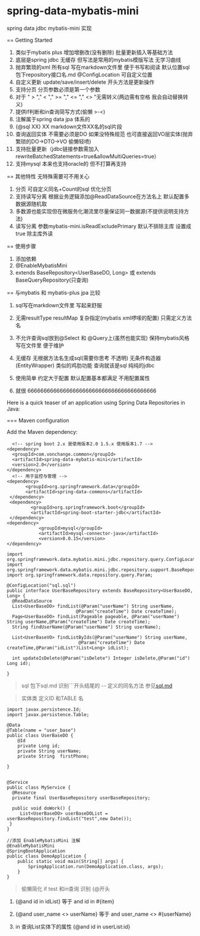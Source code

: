 # spring-data-mybatis-mini
spring data  jdbc mybatis-mini 实现

== Getting Started

1. 类似于mybatis plus 增加增删改(没有删除) 批量更新插入等基础方法
2. 底层是spring jdbc 无缓存 但写法是常用的mybatis模版写法 无学习曲线
3. 抛弃繁琐的xml 所有sql 写在markdown文件里 便于书写和阅读
   默认位置sql包下repository接口名.md @ConfigLocation 可自定义位置
4. 自定义更新 update/save/insert/delete 开头方法是更新操作 
5. 支持分页 分页参数必须是第一个参数 
6. 对于 " > "," < "," >= "," <= "," <> "无需转义(两边需有空格 我会自动替换转义)
7. 提供if判断和in查询简写方式(偷懒 >-<)
8. 注解属于spring data jpa 体系的
9. {@sql XX} XX markdown文件XX名的sql片段
10. 查询返回实体 不需要必须是DO 如果没特殊规范
    也可直接返回VO层实体(抛弃繁琐的DO->DTO->VO 偷懒轻喷)
11. 支持批量更新（jdbc链接参数需加入rewriteBatchedStatements=true&allowMultiQueries=true）
12. 支持mysql 本来也支持oracle的 但不打算再支持 

== 其他特性 无特殊需要可不用关心 

1. 分页 可自定义同名+Count的sql 优化分页 
2. 支持读写分离
   根据业务逻辑添加@ReadDataSource在方法名上 默认配置多数据源随机取   
3. 多数源也能实现但在微服务化潮流里尽量保证同一数据源(不提供说明支持方法)
4. 读写分离 参数mybatis-mini.isReadExcludePrimary 默认不排除主库 设置成true
   除主库外读

== 使用步骤

1. 添加依赖 
2. @EnableMybatisMini
3. extends BaseRepository<UserBaseDO, Long> 或 extends
   BaseQueryRepository(只查询)
 
== 与mybatis 和 mybatis-plus jpa 比较

1. sql写在markdown文件里 写起来舒服 
2. 无需resultType resultMap 复杂指定(mybatis xml啰嗦的配置) 只需定义方法名

3. 不允许查询sql放到@Select 和 @Query上(虽然也能实现) 保持mybatis风格写在文件里
便于维护
4. 无缓存 无根据方法名生成sql(需要你思考 不透明) 无条件构造器(EntityWrapper)
   类似的鸡肋功能 查询就该是sql 纯纯的jdbc
5. 使用简单 约定大于配置 默认配置基本都满足 不用配置属性 
6. 就很 6666666666666666666666666666666666666666

 
 
 Here is a quick teaser of an application using Spring Data
Repositories in Java:

=== Maven configuration

Add the Maven dependency:

```
  <!-- spring boot 2.x 是使用版本2.0 1.5.x 使用版本1.7 -->
<dependency>
  <groupId>com.vonchange.common</groupId>
  <artifactId>spring-data-mybatis-mini</artifactId>
  <version>2.0</version>
</dependency>
  <!-- 用于监控与管理 -->
<dependency>
       <groupId>org.springframework.data</groupId>
       <artifactId>spring-data-commons</artifactId>
 </dependency>
 <dependency>
         <groupId>org.springframework.boot</groupId>
         <artifactId>spring-boot-starter-jdbc</artifactId>
 </dependency>
<dependency>
            <groupId>mysql</groupId>
            <artifactId>mysql-connector-java</artifactId>
            <version>8.0.15</version>
</dependency>
```

``` 
import org.springframework.data.mybatis.mini.jdbc.repository.query.ConfigLocation;
import org.springframework.data.mybatis.mini.jdbc.repository.support.BaseRepository;
import org.springframework.data.repository.query.Param;

@ConfigLocation("sql.sql")
public interface UserBaseRepository extends BaseRepository<UserBaseDO, Long> {
  @ReadDataSource
  List<UserBaseDO> findList(@Param("userName") String userName,
                          @Param("createTime") Date createTime);
  Page<UserBaseDO> findList(Pageable pageable, @Param("userName") String userName,@Param("createTime") Date createTime);
  String findUserName(@Param("userName") String userName);

  List<UserBaseVO> findListByIds(@Param("userName") String userName,
                           @Param("createTime") Date createTime,@Param("idList")List<Long> idList);

  int updateIsDelete(@Param("isDelete") Integer isDelete,@Param("id") Long id);
  
}
```

> sql 包下sql.md 识别```开头结尾的 -- 定义的同名方法 参见[sql.md](sql.md)



> 实体类 定义ID 和TABLE 名
```
import javax.persistence.Id;
import javax.persistence.Table;

@Data
@Table(name = "user_base")
public class UserBaseDO {
    @Id
    private Long id;
    private String userName;
    private String  firstPhone;

}
```


```

@Service
public class MyService {
  @Resource
  private final UserBaseRepository userBaseRepository;

  public void doWork() {
     List<UserBaseDO> userBaseDOList = userBaseRepository.findList("test",new Date());
 }
}

//添加 EnableMybatisMini 注解 
@EnableMybatisMini
@SpringBootApplication 
public class DemoApplication {
    public static void main(String[] args) {
        SpringApplication.run(DemoApplication.class, args);
    }
} 
```



> 偷懒简化 if test 和in查询 识别 {@开头

1. {@and id in idList} 等于 <if test="null!=idList and idList.size>0">
  and id in <foreach collection="idList" index="index" item="item"
  open="(" separator="," close=")">#{item}</foreach></if> 
  
2. {@and user_name <> userName} 等于 <if test="null!=userName and
   ''!=userName"> and user_name <> #{userName} </if> 
   
3. in 查询List实体下的属性 {@and id in userList:id} 